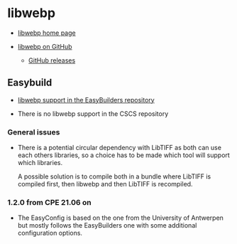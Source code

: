 # libwebp

  * [libwebp home page](https://developers.google.com/speed/webp/)

  * [libwebp on GitHub](https://github.com/webmproject/libwebp)

      * [GitHub releases](https://github.com/webmproject/libwebp/releases)


## Easybuild

  * [libwebp support in the EasyBuilders repository](https://github.com/easybuilders/easybuild-easyconfigs/tree/main/easybuild/easyconfigs/l/libwebp)

  * There is no libwebp support in the CSCS repository


### General issues

  * There is a potential circular dependency with LibTIFF as both can use each others
    libraries, so a choice has to be made which tool will support which libraries.

    A possible solution is to compile both in a bundle where LibTIFF is compiled first,
    then libwebp and then LibTIFF is recompiled.


### 1.2.0 from CPE 21.06 on

  * The EasyConfig is based on the one from the University of Antwerpen but
    mostly follows the EasyBuilders one with some additional configuration
    options.
